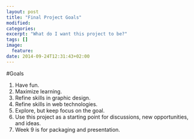 ```yaml
---
layout: post
title: "Final Project Goals"
modified:
categories: 
excerpt: "What do I want this project to be?"
tags: []
image:
  feature:
date: 2014-09-24T12:31:43+02:00
---
```


#Goals

1. Have fun.
2. Maximize learning. 
3. Refine skills in graphic design.
4. Refine skills in web technologies.
5. Explore, but keep focus on the goal.
6. Use this project as a starting point for discussions, new opportunities, and ideas. 
7. Week 9 is for packaging and presentation. 
